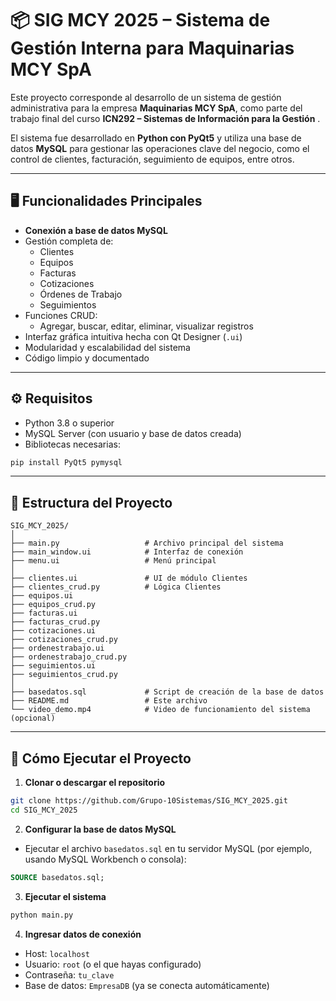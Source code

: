 # 📦 SIG MCY 2025 – Sistema de Gestión Interna para Maquinarias MCY SpA

Este proyecto corresponde al desarrollo de un sistema de gestión administrativa para la empresa **Maquinarias MCY SpA**, como parte del trabajo final del curso **ICN292 – Sistemas de Información para la Gestión** .

El sistema fue desarrollado en **Python con PyQt5** y utiliza una base de datos **MySQL** para gestionar las operaciones clave del negocio, como el control de clientes, facturación, seguimiento de equipos, entre otros.

---

## 🖥️ Funcionalidades Principales

- **Conexión a base de datos MySQL**
- Gestión completa de:
  - Clientes
  - Equipos
  - Facturas
  - Cotizaciones
  - Órdenes de Trabajo
  - Seguimientos
- Funciones CRUD:
  - Agregar, buscar, editar, eliminar, visualizar registros
- Interfaz gráfica intuitiva hecha con Qt Designer (`.ui`)
- Modularidad y escalabilidad del sistema
- Código limpio y documentado

---

## ⚙️ Requisitos

- Python 3.8 o superior
- MySQL Server (con usuario y base de datos creada)
- Bibliotecas necesarias:

```bash
pip install PyQt5 pymysql
```

---

## 🧱 Estructura del Proyecto

```
SIG_MCY_2025/
│
├── main.py                   # Archivo principal del sistema
├── main_window.ui            # Interfaz de conexión
├── menu.ui                   # Menú principal
│
├── clientes.ui               # UI de módulo Clientes
├── clientes_crud.py          # Lógica Clientes
├── equipos.ui
├── equipos_crud.py
├── facturas.ui
├── facturas_crud.py
├── cotizaciones.ui
├── cotizaciones_crud.py
├── ordenestrabajo.ui
├── ordenestrabajo_crud.py
├── seguimientos.ui
├── seguimientos_crud.py
│
├── basedatos.sql             # Script de creación de la base de datos
├── README.md                 # Este archivo
└── video_demo.mp4            # Video de funcionamiento del sistema (opcional)
```

---

## 🏁 Cómo Ejecutar el Proyecto

1. **Clonar o descargar el repositorio**

```bash
git clone https://github.com/Grupo-10Sistemas/SIG_MCY_2025.git
cd SIG_MCY_2025
```

2. **Configurar la base de datos MySQL**

- Ejecutar el archivo `basedatos.sql` en tu servidor MySQL (por ejemplo, usando MySQL Workbench o consola):

```sql
SOURCE basedatos.sql;
```

3. **Ejecutar el sistema**

```bash
python main.py
```

4. **Ingresar datos de conexión**
- Host: `localhost`
- Usuario: `root` (o el que hayas configurado)
- Contraseña: `tu_clave`
- Base de datos: `EmpresaDB` (ya se conecta automáticamente)




